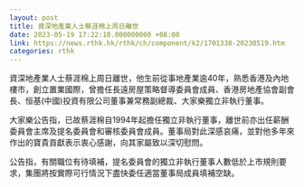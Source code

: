 ```yaml
---
layout: post
title: 資深地產業人士蔡涯棉上周日離世
date: 2023-05-19 17:22:10.000000000 +08:00
link: https://news.rthk.hk/rthk/ch/component/k2/1701338-20230519.htm
categories: rthk
---
```


資深地產業人士蔡涯棉上周日離世，他生前從事地產業逾40年，熟悉香港及內地樓市，創立置業國際，曾擔任長遠房屋策略督導委員會成員、香港房地產協會副會長、恒基(中國)投資有限公司董事兼常務副總裁、大家樂獨立非執行董事。

大家樂公告指，已故蔡涯棉自1994年起擔任獨立非執行董事，離世前亦出任薪酬委員會主席及提名委員會和審核委員會成員。董事局對此深感哀痛，並對他多年來作出的寶貴貢獻表示衷心感謝，向其家屬致以深切慰問。

公告指，有關職位有待填補，提名委員會的獨立非執行董事人數低於上市規則要求，集團將按實際可行情況下盡快委任適當董事局成員填補空缺。
